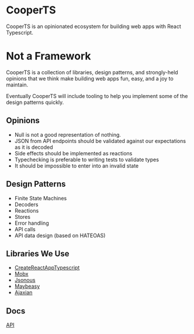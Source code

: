 # CooperTS

CooperTS is an opinionated ecosystem for building web apps with React Typescript.

# Not a Framework

CooperTS is a collection of libraries, design patterns, and strongly-held opinions that we think make building web apps fun, easy, and a joy to maintain.

Eventually CooperTS will include tooling to help you implement some of the design patterns quickly.

## Opinions

- Null is not a good representation of nothing.
- JSON from API endpoints should be validated against our expectations as it is decoded
- Side effects should be implemented as reactions
- Typechecking is preferable to writing tests to validate types
- It should be impossible to enter into an invalid state

## Design Patterns

- Finite State Machines
- Decoders
- Reactions
- Stores
- Error handling
- API calls
- API data design (based on HATEOAS)

## Libraries We Use

- [CreateReactAppTypescript](https://github.com/wmonk/create-react-app-typescript)
- [Mobx](https://github.com/mobxjs/mobx)
- [Jsonous](https://github.com/kofno/jsonous)
- [Maybeasy](https://github.com/kofno/maybeasy)
- [Ajaxian](https://github.com/kofno/ajaxian)

## Docs

[API](https://execonline-inc.github.io/CooperTS/docs)
